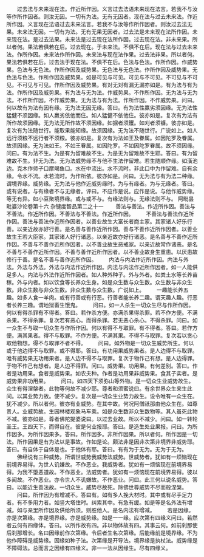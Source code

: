 <!-- { "loadSidebar": true } -->
　　过去法与未来现在法。作近所作因。义言过去法语未来现在法言。若我不与汝等作所作因者。则汝无因。一切有为法。无有无因者。现在法与过去未来法。作近所作因。义言现在法语过去未来法言。若我不与汝等作所作因者。则汝过去法无果。未来法无因。一切有为法。无有无果无因者。过去法是未来现在法所作因。未来现在法。是过去法果。未来法是过去现在法所作因。过去现在法。非未来果。所以者何。果法若俱若在后。过去现在。于未来法。不俱不在后。现在法与过去未来法。作所作因。未来法作所作因。未来法与现在法作果。过去法非果。所以者何。果法若俱若在后。过去法于现在法。不俱不在后。色法与色法。作所作因。作威势果。色法与无色法。作所作因及威势果。无色法与无色法。作所作因及威势果。无色法与色法。作所作因及威势果。如是可见与可见。可见与不可见。不可见与不可见。不可见与可见。作所作因及威势果。有对无对有漏无漏亦如是。有为法与有为法。作所作因及威势果。有为法与无为法。作威势果。不作所作因。无为法与无为法。不作所作因。不作威势果。无为法与有为法。作所作因。不作威势果。问曰。何以故有为法有因有缘。无为法无因无缘。答曰。有为法性羸劣须因缘。无为法性猛健不须因缘。如人羸劣依他而住。如人猛健不依他住。彼亦如是。复次有为法有所作故须因缘。无为法无所作故不须因缘。如掘者须钁。如刈者须镰。彼亦如是。复次有为法随世行。能取果能知缘。故须因缘。无为法不随世行。广说如上。如人远行须粮不远行者不须粮。彼亦如是。复次有为法如王及眷属。如因陀罗及眷属。故须因缘。无为法如王。不如王眷属。如因陀罗。不如因陀罗眷属。故不须因缘。问曰。有为法不生。为是有为留难故不生。为是无为留难故不生耶。答曰。有为留难故不生。非无为法。无为法威势缘不与他不生法作留难。若生随顺作缘。如潢池边。克木作师子口摩竭鱼口。水在中流出。水不流时。非此口中为作留难。自有余缘。令水不流。水若流时。为作所依。彼亦如是。问曰。无为法与有为法二种缘。谓境界缘。威势缘。无为法与他作近威势缘时。为与有缘者。为与无缘者。答曰。或有说者。与有缘者不与无缘者。评曰。不应作是说。应作是说。与他作威势缘。等无有异。如小豆聚境界缘。或与或不与。有缘法则与。无缘法则不与。
阿毗昙毗婆沙论卷第十六
杂犍度智品第二之十一
　　善法与善法。作近所作因。善法与不善法。作近所作因。不善法与不善法。作近所作因。
　　不善法与善法作近所作因。善法与善法作近所作因者。以善业故生大富长者商主家。其家诸人好乐行善。以亲近故亦好行善。是名善与善作近所作因。善与不善作近所作因者。以善业故生王若大臣家。其家诸人好行诸恶。以亲近故亦好行诸恶。是名善与不善作近所作因。不善与不善作近所作因者。以不善业故生恶戒家。以亲近故常作诸恶。是名不善与不善作近所作因。不善与善作近所作因者。以不善业故身生重患。以厌患故修行于善。是名不善与善作近所作因。
　　内法与内法作近所作因。内法与外法。外法与外法。外法与内法作近所作因。内法与内法作近所作因者。如一人能供足多人。内法与外法作近所作因者。如人种外种子。外与外者。如粪土水等长养苗稼。外与内者。如以饮食等长养众生身。如是众生数与众生数。众生数与非众生数。非众生数与非众生数。非众生数与众生数。广说如上。
　　一趣能长养五趣。如多人食一羊肉。或有行善或有行恶。行善者能长养二趣。谓天趣人趣。行恶者长养三趣。谓地狱畜生饿鬼。
　　问曰。如一人杀生一切众生尽与作所作因。何以有得杀罪有不得者。答曰。若作杀方便。亦满杀果得杀罪。若不作方便。不满杀果。不得杀罪。复次若有恶心。而得杀罪。若无恶心杀心。不得杀罪。问曰。如一众生不与取一切众生与作所作因。何以有得不与取罪。有不得者。答曰。若作方便。满其果者。得不与取罪。不作方便。不满其果。不得不与取罪。复次若以贪心取他物想。得不与取罪不者不得。
　　问曰。如外物是一切众生威势所生。何以或于他边得不与取罪。或不得耶。答曰。有功用果威势果者。是人边得不与取罪。唯有威势果无功用果者。是人边不得不与取罪。复次于物作己有想。是人边得罪。于物不作己有想者。是人边不得罪。问曰。威势果。功用果。有何差别。答曰。作者是功用果。食者是威势果。如农夫种。作者是功用果非威势果。食其子实者。是威势果非功用果。
　　问曰。如四天下须弥山等外物。是一切众生业威势故生。众生有得涅槃者。此物等何故不减少耶。尊者和须蜜说曰。有余世界众生来生此间。以其业势力故。使不减少。复次是一切众生业势力故生。设令唯有一众生在。犹不减少。所以者何。彼亦有业威势。在其中故。何况阿僧祇那由他众生在。如尊贵人。业威势故。生园林楼观象马车乘。如是众生数非众生数物等。其人虽死此物不减。彼亦如是。尊者佛陀提婆说曰。以过去业故。所以不减少。问曰。如一转轮圣王。王四天下。而得自在。彼是何业报耶。答曰。是造生处业果报。问曰。为所作因多。为所作因果多。答曰。所作因多。非所作因果。所以者何。所作因是一切法。所作因果是有为法以是事故。作如是论。颇法非是因非次第非境界非威势耶。答曰。有自体于自体是也。于他体有耶。答曰。有有为于无为。无为于无为。
　　佛经说有三种威势。所谓世威势我威势法威势。世威势者。犹如有一烦恼现在前境界易得。为世人讥嫌故。不作恶业。我威势者。犹如有一烦恼现在前境界易得。为我不堕恶道故。不作恶业。法威势者。犹如有一烦恼现在前境界易得。彼以多闻故。不作恶业。亦令世人不讥嫌故。不作恶业。问曰。此三何以说名威势。答曰。以能近生善法故。一切众生。威势尽故死。除佛世尊威势不尽而般涅槃。
　　问曰。所作因为有增减不。答曰有。如有多人挽大材时。其中或有尽手足力者。有不多用力者。如竖大塔住时。纠索其中。有急有缓。如是等是名外法有增减。如与亲里所作因及供给所须。则胜他人。是名内法有增减。
　　若是因缘。亦是次第缘。亦是境界缘。亦是威势缘。如是一一缘。应次第有四缘义问曰。若然者云何有四缘体。答曰。以所作故有四。非以物体故有四。其事云何。如前刹那使后刹那增长。名曰因缘前作次第缘。令后者生名次第缘。后能缘前是境界缘。不为他作障碍是威势缘。因缘如种子法。次第缘是开导法。境界缘是执杖法。威势缘是不障碍法。总而言之因缘有四缘义。非一一法从因缘生。尽有四缘义。
